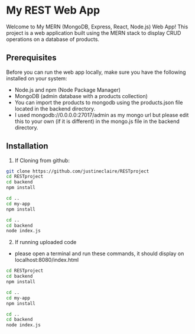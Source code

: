 # My REST Web App

Welcome to My MERN (MongoDB, Express, React, Node.js) Web App! This project is a web application built using the MERN stack to display CRUD operations on a database of products. 

## Prerequisites

Before you can run the web app locally, make sure you have the following installed on your system:

- Node.js and npm (Node Package Manager)
- MongoDB (admin database with a products collection)
- You can import the products to mongodb using the products.json file located in the backend directory. 
- I used mongodb://0.0.0.0:27017/admin as my mongo url but please edit this to your own (if it is different) in the mongo.js file in the backend directory.

## Installation

1. If Cloning from github:

```bash
git clone https://github.com/justineclaire/RESTproject
cd RESTproject
cd backend 
npm install

cd ..
cd my-app
npm install

cd ..
cd backend
node index.js
```

2. If running uploaded code
- please open a terminal and run these commands, it should display on localhost:8080/index.html

```bash
cd RESTproject
cd backend 
npm install

cd ..
cd my-app
npm install

cd ..
cd backend
node index.js




